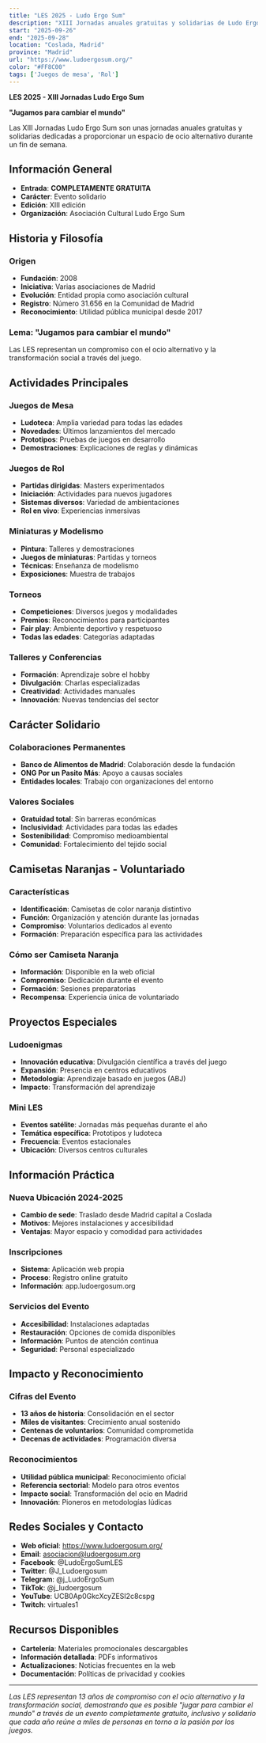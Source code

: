 ```yaml
---
title: "LES 2025 - Ludo Ergo Sum"
description: "XIII Jornadas anuales gratuitas y solidarias de Ludo Ergo Sum dedicadas a proporcionar un espacio de ocio alternativo con juegos de mesa, rol, miniaturas, talleres y conferencias. Evento organizado por voluntarios 'Camisetas Naranjas'."
start: "2025-09-26"
end: "2025-09-28"
location: "Coslada, Madrid"
province: "Madrid"
url: "https://www.ludoergosum.org/"
color: "#FF8C00"
tags: ['Juegos de mesa', 'Rol']
---
```


**LES 2025 - XIII Jornadas Ludo Ergo Sum**

**"Jugamos para cambiar el mundo"**

Las XIII Jornadas Ludo Ergo Sum son unas jornadas anuales gratuitas y solidarias dedicadas a proporcionar un espacio de ocio alternativo durante un fin de semana.

## Información General

- **Entrada**: **COMPLETAMENTE GRATUITA**
- **Carácter**: Evento solidario
- **Edición**: XIII edición
- **Organización**: Asociación Cultural Ludo Ergo Sum

## Historia y Filosofía

### Origen
- **Fundación**: 2008
- **Iniciativa**: Varias asociaciones de Madrid
- **Evolución**: Entidad propia como asociación cultural
- **Registro**: Número 31.656 en la Comunidad de Madrid
- **Reconocimiento**: Utilidad pública municipal desde 2017

### Lema: "Jugamos para cambiar el mundo"
Las LES representan un compromiso con el ocio alternativo y la transformación social a través del juego.

## Actividades Principales

### Juegos de Mesa
- **Ludoteca**: Amplia variedad para todas las edades
- **Novedades**: Últimos lanzamientos del mercado
- **Prototipos**: Pruebas de juegos en desarrollo
- **Demostraciones**: Explicaciones de reglas y dinámicas

### Juegos de Rol
- **Partidas dirigidas**: Masters experimentados
- **Iniciación**: Actividades para nuevos jugadores
- **Sistemas diversos**: Variedad de ambientaciones
- **Rol en vivo**: Experiencias inmersivas

### Miniaturas y Modelismo
- **Pintura**: Talleres y demostraciones
- **Juegos de miniaturas**: Partidas y torneos
- **Técnicas**: Enseñanza de modelismo
- **Exposiciones**: Muestra de trabajos

### Torneos
- **Competiciones**: Diversos juegos y modalidades
- **Premios**: Reconocimientos para participantes
- **Fair play**: Ambiente deportivo y respetuoso
- **Todas las edades**: Categorías adaptadas

### Talleres y Conferencias
- **Formación**: Aprendizaje sobre el hobby
- **Divulgación**: Charlas especializadas
- **Creatividad**: Actividades manuales
- **Innovación**: Nuevas tendencias del sector

## Carácter Solidario

### Colaboraciones Permanentes
- **Banco de Alimentos de Madrid**: Colaboración desde la fundación
- **ONG Por un Pasito Más**: Apoyo a causas sociales
- **Entidades locales**: Trabajo con organizaciones del entorno

### Valores Sociales
- **Gratuidad total**: Sin barreras económicas
- **Inclusividad**: Actividades para todas las edades
- **Sostenibilidad**: Compromiso medioambiental
- **Comunidad**: Fortalecimiento del tejido social

## Camisetas Naranjas - Voluntariado

### Características
- **Identificación**: Camisetas de color naranja distintivo
- **Función**: Organización y atención durante las jornadas
- **Compromiso**: Voluntarios dedicados al evento
- **Formación**: Preparación específica para las actividades

### Cómo ser Camiseta Naranja
- **Información**: Disponible en la web oficial
- **Compromiso**: Dedicación durante el evento
- **Formación**: Sesiones preparatorias
- **Recompensa**: Experiencia única de voluntariado

## Proyectos Especiales

### Ludoenigmas
- **Innovación educativa**: Divulgación científica a través del juego
- **Expansión**: Presencia en centros educativos
- **Metodología**: Aprendizaje basado en juegos (ABJ)
- **Impacto**: Transformación del aprendizaje

### Mini LES
- **Eventos satélite**: Jornadas más pequeñas durante el año
- **Temática específica**: Prototipos y ludoteca
- **Frecuencia**: Eventos estacionales
- **Ubicación**: Diversos centros culturales

## Información Práctica

### Nueva Ubicación 2024-2025
- **Cambio de sede**: Traslado desde Madrid capital a Coslada
- **Motivos**: Mejores instalaciones y accesibilidad
- **Ventajas**: Mayor espacio y comodidad para actividades

### Inscripciones
- **Sistema**: Aplicación web propia
- **Proceso**: Registro online gratuito
- **Información**: app.ludoergosum.org

### Servicios del Evento
- **Accesibilidad**: Instalaciones adaptadas
- **Restauración**: Opciones de comida disponibles
- **Información**: Puntos de atención continua
- **Seguridad**: Personal especializado

## Impacto y Reconocimiento

### Cifras del Evento
- **13 años de historia**: Consolidación en el sector
- **Miles de visitantes**: Crecimiento anual sostenido
- **Centenas de voluntarios**: Comunidad comprometida
- **Decenas de actividades**: Programación diversa

### Reconocimientos
- **Utilidad pública municipal**: Reconocimiento oficial
- **Referencia sectorial**: Modelo para otros eventos
- **Impacto social**: Transformación del ocio en Madrid
- **Innovación**: Pioneros en metodologías lúdicas

## Redes Sociales y Contacto

- **Web oficial**: https://www.ludoergosum.org/
- **Email**: asociacion@ludoergosum.org
- **Facebook**: @LudoErgoSumLES
- **Twitter**: @J_Ludoergosum
- **Telegram**: @j_LudoErgoSum
- **TikTok**: @j_ludoergosum
- **YouTube**: UCB0Ap0GkcXcyZESI2c8cspg
- **Twitch**: virtuales1

## Recursos Disponibles

- **Cartelería**: Materiales promocionales descargables
- **Información detallada**: PDFs informativos
- **Actualizaciones**: Noticias frecuentes en la web
- **Documentación**: Políticas de privacidad y cookies

---

*Las LES representan 13 años de compromiso con el ocio alternativo y la transformación social, demostrando que es posible "jugar para cambiar el mundo" a través de un evento completamente gratuito, inclusivo y solidario que cada año reúne a miles de personas en torno a la pasión por los juegos.*

